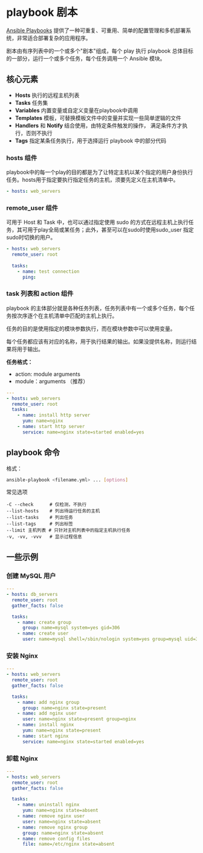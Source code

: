 # playbook 剧本

[Ansible Playbooks](https://docs.ansible.com/ansible/latest/playbook_guide/playbooks_intro.html) 提供了一种可重复、可重用、简单的配置管理和多机部署系统，非常适合部署复杂的应用程序。

剧本由有序列表中的一个或多个"剧本"组成，每个 play 执行 playbook 总体目标的一部分，运行一个或多个任务，每个任务调用一个 Ansible 模块。


## 核心元素

- **Hosts** 执行的远程主机列表
- **Tasks** 任务集
- **Variables** 内置变量或自定义变量在playbook中调用
- **Templates** 模板，可替换模板文件中的变量并实现一些简单逻辑的文件
- **Handlers** 和 **Notify** 结合使用，由特定条件触发的操作， 满足条件方才执行，否则不执行
- **Tags** 指定某条任务执行，用于选择运行 playbook 中的部分代码

### hosts 组件

playbook中的每一个play的目的都是为了让特定主机以某个指定的用户身份执行任务。hosts用于指定要执行指定任务的主机，须要先定义在主机清单中。

```yaml
- hosts: web_servers
```

### remote_user 组件

可用于 Host 和 Task 中，也可以通过指定使用 sudo 的方式在远程主机上执行任务，其可用于play全局或某任务；此外，甚至可以在sudo时使用sudo_user 指定sudo时切换的用户。

```yaml
- hosts: web_servers
  remote_user: root
  
  tasks:
    - name: test connection
      ping:
```

### task 列表和 action 组件

playbook 的主体部分就是各种任务列表，任务列表中有一个或多个任务，每个任务按次序逐个在主机清单中匹配的主机上执行。

任务的目的是使用指定的模块参数执行，而在模块参数中可以使用变量。

每个任务都应该有对应的名称，用于执行结果的输出。如果没提供名称，则运行结果将用于输出。

**任务格式：**

- action: module arguments
- module：arguments （推荐）

```yaml
---
- hosts: web_servers
  remote_user: root
  tasks:
    - name: install http server
      yum: name=nginx
    - name: start http server
      service: name=nginx state=started enabled=yes
```

## playbook 命令

格式：

```bash
ansible-playbook <filename.yml> ... [options] 
```

常见选项

```text
-C --check      # 仅检测，不执行
--list-hosts    # 列出待运行任务的主机
--list-tasks    # 列出任务
--list-tags     # 列出标签
--limit 主机列表 # 只针对主机列表中的指定主机执行任务
-v, -vv, -vvv   # 显示过程信息
```

## 一些示例

### 创建 MySQL 用户

```yaml
---
- hosts: db_servers
  remote_user: root
  gather_facts: false

  tasks:
    - name: create group
      group: name=mysql system=yes gid=306
    - name: create user
      user: name=mysql shell=/sbin/nologin system=yes group=mysql uid=306 create_home=no
```

### 安装 Nginx

```yaml
---
- hosts: web_servers
  remote_user: root
  gather_facts: false

  tasks:
    - name: add nginx group
      group: name=nginx state=present
    - name: add nginx user
      user: name=nginx state=present group=nginx
    - name: install nginx
      yum: name=nginx state=present
    - name: start nginx
      service: name=nginx state=started enabled=yes
```

### 卸载 Nginx

```yaml
---
- hosts: web_servers
  remote_user: root
  gather_facts: false

  tasks:
    - name: uninstall nginx
      yum: name=nginx state=absent
    - name: remove nginx user
      user: name=nginx state=absent
    - name: remove nginx group
      group: name=nginx state=absent
    - name: remove config files
      file: name=/etc/nginx state=absent
```
